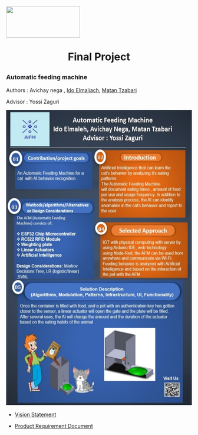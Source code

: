 # <img src="https://upload.wikimedia.org/wikipedia/commons/0/03/Ariel_university.logo.jpg" width="200" height="85" /> <p align="center"> Final Project </p>
### Automatic feeding machine 
Authors : Avichay nega  , [Ido Elmaliach](https://github.com/IdosElmo), [Matan Tzabari](https://github.com/matanya679)

Advisor : Yossi Zaguri

<img src="ProjectPoster.jpg" width="700" height="800" />

* [Vision Statement](https://github.com/avichaynega/Final-Project/blob/master/Vision%20Statement.pdf)

* [Product Requirement Document](https://github.com/avichaynega/Final-Project/blob/master/PRD%20(product%20requirement%20document).pdf)
